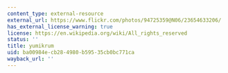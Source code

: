 ```yaml
---
content_type: external-resource
external_url: https://www.flickr.com/photos/94725359@N06/23654633206/
has_external_license_warning: true
license: https://en.wikipedia.org/wiki/All_rights_reserved
status: ''
title: yumikrum
uid: ba00984e-cb28-4980-b595-35cb0bc771ca
wayback_url: ''
---
```

